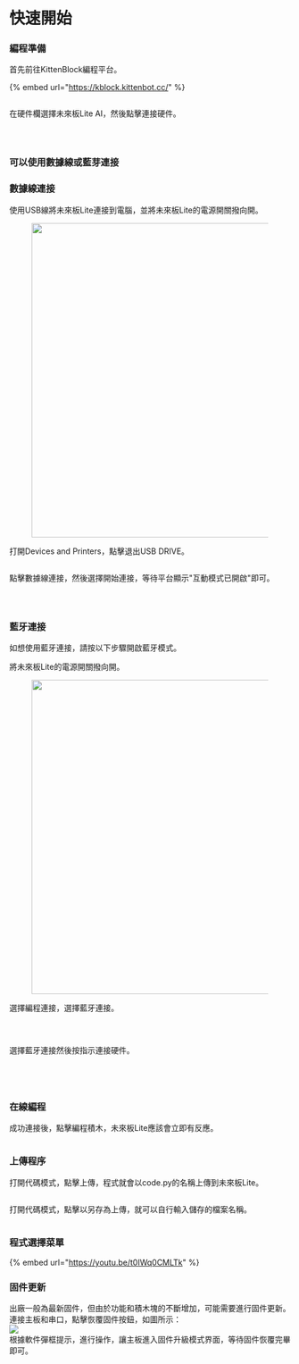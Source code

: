 # 快速開始

### 編程準備

首先前往KittenBlock編程平台。

{% embed url="https://kblock.kittenbot.cc/" %}

<figure><img src="../../../.gitbook/assets/image (1) (1) (1) (1) (1) (1) (1) (1) (1) (1) (1) (1) (1) (1) (1).png" alt=""><figcaption></figcaption></figure>



在硬件欄選擇未來板Lite AI，然後點擊連接硬件。

<figure><img src="../../../.gitbook/assets/image (154).png" alt=""><figcaption></figcaption></figure>

<figure><img src="../../../.gitbook/assets/image (1) (1) (1) (1).png" alt=""><figcaption></figcaption></figure>

<figure><img src="../../../.gitbook/assets/image (2) (1) (1).png" alt=""><figcaption></figcaption></figure>

### 可以使用數據線或藍芽連接

### 數據線連接

使用USB線將未來板Lite連接到電腦，並將未來板Lite的電源開關撥向開。

<figure><img src="../../../.gitbook/assets/1_1x (1).png" alt="" width="563"><figcaption></figcaption></figure>

打開Devices and Printers，點擊退出USB DRIVE。

<figure><img src="../../../.gitbook/assets/image (16).png" alt=""><figcaption></figcaption></figure>

點擊數據線連接，然後選擇開始連接，等待平台顯示"互動模式已開啟"即可。

<div><figure><img src="../../../.gitbook/assets/image (3) (1) (1).png" alt=""><figcaption></figcaption></figure> <figure><img src="../../../.gitbook/assets/image (4) (1) (1).png" alt=""><figcaption></figcaption></figure> <figure><img src="../../../.gitbook/assets/image (5) (1) (1).png" alt=""><figcaption></figcaption></figure></div>

### 藍牙連接

如想使用藍牙連接，請按以下步驟開啟藍牙模式。

將未來板Lite的電源開關撥向開。

<figure><img src="../../../.gitbook/assets/1_1x (1).png" alt="" width="563"><figcaption></figcaption></figure>

選擇編程連接，選擇藍牙連接。

<div><figure><img src="../../../.gitbook/assets/image (11) (1).png" alt=""><figcaption></figcaption></figure> <figure><img src="../../../.gitbook/assets/image (12) (1).png" alt=""><figcaption></figcaption></figure> <figure><img src="../../../.gitbook/assets/image (13) (1).png" alt=""><figcaption></figcaption></figure></div>

選擇藍牙連接然後按指示連接硬件。

<div><figure><img src="../../../.gitbook/assets/image (7) (1) (1).png" alt=""><figcaption></figcaption></figure> <figure><img src="../../../.gitbook/assets/image (9) (1).png" alt=""><figcaption></figcaption></figure></div>

<div><figure><img src="../../../.gitbook/assets/image (10) (1).png" alt=""><figcaption></figcaption></figure> <figure><img src="../../../.gitbook/assets/image (5) (1) (1).png" alt=""><figcaption></figcaption></figure></div>

### 在線編程

成功連接後，點擊編程積木，未來板Lite應該會立即有反應。

<figure><img src="../../../.gitbook/assets/image (6) (1) (1).png" alt=""><figcaption></figcaption></figure>

### 上傳程序

打開代碼模式，點擊上傳，程式就會以code.py的名稱上傳到未來板Lite。

<figure><img src="../../../.gitbook/assets/image (7) (1) (1) (1) (1).png" alt=""><figcaption></figcaption></figure>

打開代碼模式，點擊以另存為上傳，就可以自行輸入儲存的檔案名稱。

<figure><img src="../../../.gitbook/assets/image (8) (1) (1) (1).png" alt=""><figcaption></figcaption></figure>

### 程式選擇菜單

{% embed url="https://youtu.be/t0IWq0CMLTk" %}

### 固件更新

出廠一般為最新固件，但由於功能和積木塊的不斷增加，可能需要進行固件更新。\
連接主板和串口，點擊恢覆固件按鈕，如圖所示：\
![](<../../../.gitbook/assets/image (124).png>)\
根據軟件彈框提示，進行操作，讓主板進入固件升級模式界面，等待固件恢覆完畢即可。

<figure><img src="../../../.gitbook/assets/image (125).png" alt=""><figcaption></figcaption></figure>

